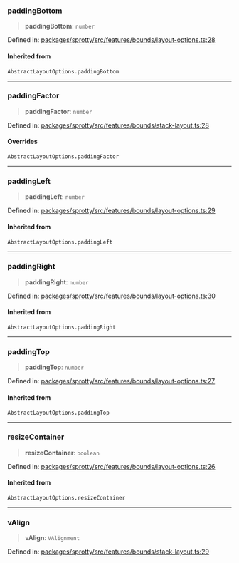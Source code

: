 
### paddingBottom

> **paddingBottom**: `number`

Defined in: [packages/sprotty/src/features/bounds/layout-options.ts:28](https://github.com/eclipse-sprotty/sprotty/blob/f9b2433481cc27a1ac0c92d525a92039ae7f6c76/packages/sprotty/src/features/bounds/layout-options.ts#L28)

#### Inherited from

`AbstractLayoutOptions.paddingBottom`

***

### paddingFactor

> **paddingFactor**: `number`

Defined in: [packages/sprotty/src/features/bounds/stack-layout.ts:28](https://github.com/eclipse-sprotty/sprotty/blob/f9b2433481cc27a1ac0c92d525a92039ae7f6c76/packages/sprotty/src/features/bounds/stack-layout.ts#L28)

#### Overrides

`AbstractLayoutOptions.paddingFactor`

***

### paddingLeft

> **paddingLeft**: `number`

Defined in: [packages/sprotty/src/features/bounds/layout-options.ts:29](https://github.com/eclipse-sprotty/sprotty/blob/f9b2433481cc27a1ac0c92d525a92039ae7f6c76/packages/sprotty/src/features/bounds/layout-options.ts#L29)

#### Inherited from

`AbstractLayoutOptions.paddingLeft`

***

### paddingRight

> **paddingRight**: `number`

Defined in: [packages/sprotty/src/features/bounds/layout-options.ts:30](https://github.com/eclipse-sprotty/sprotty/blob/f9b2433481cc27a1ac0c92d525a92039ae7f6c76/packages/sprotty/src/features/bounds/layout-options.ts#L30)

#### Inherited from

`AbstractLayoutOptions.paddingRight`

***

### paddingTop

> **paddingTop**: `number`

Defined in: [packages/sprotty/src/features/bounds/layout-options.ts:27](https://github.com/eclipse-sprotty/sprotty/blob/f9b2433481cc27a1ac0c92d525a92039ae7f6c76/packages/sprotty/src/features/bounds/layout-options.ts#L27)

#### Inherited from

`AbstractLayoutOptions.paddingTop`

***

### resizeContainer

> **resizeContainer**: `boolean`

Defined in: [packages/sprotty/src/features/bounds/layout-options.ts:26](https://github.com/eclipse-sprotty/sprotty/blob/f9b2433481cc27a1ac0c92d525a92039ae7f6c76/packages/sprotty/src/features/bounds/layout-options.ts#L26)

#### Inherited from

`AbstractLayoutOptions.resizeContainer`

***

### vAlign

> **vAlign**: `VAlignment`

Defined in: [packages/sprotty/src/features/bounds/stack-layout.ts:29](https://github.com/eclipse-sprotty/sprotty/blob/f9b2433481cc27a1ac0c92d525a92039ae7f6c76/packages/sprotty/src/features/bounds/stack-layout.ts#L29)
